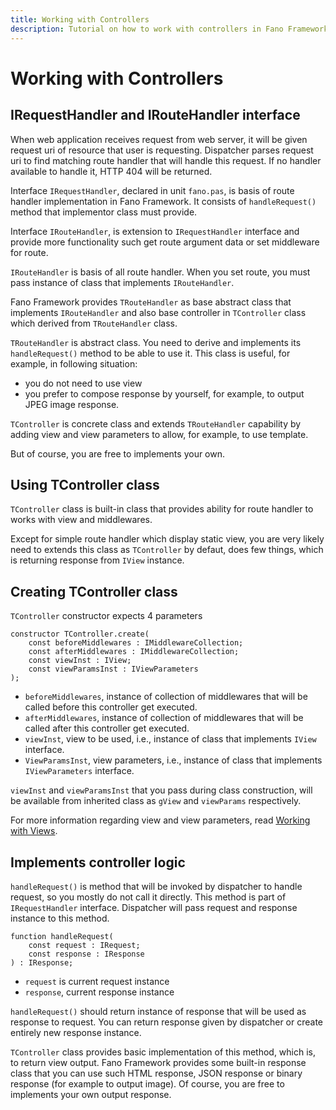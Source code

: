 ```yaml
---
title: Working with Controllers
description: Tutorial on how to work with controllers in Fano Framework
---
```


<h1 class="major">Working with Controllers</h1>

## IRequestHandler and IRouteHandler interface

When web application receives request from web server, it will be given
request uri of resource that user is requesting.
Dispatcher parses request uri to find matching route handler that will handle this request. If no handler available to handle it, HTTP 404 will be returned.

Interface `IRequestHandler`, declared in unit `fano.pas`, is basis of route handler implementation in Fano Framework. It consists of `handleRequest()` method that implementor class must provide.

Interface `IRouteHandler`, is extension to `IRequestHandler` interface and provide more functionality such get route argument data or set middleware for route.

`IRouteHandler` is basis of all route handler. When you set route, you must pass instance of class that implements `IRouteHandler`.

Fano Framework provides `TRouteHandler` as base abstract class that implements `IRouteHandler` and also base controller in `TController` class which derived from `TRouteHandler` class.

`TRouteHandler` is abstract class. You need to derive and implements its `handleRequest()` method to be able to use it. This class is useful, for example, in following situation:

- you do not need to use view
- you prefer to compose response by yourself, for example, to output JPEG image response.

`TController` is concrete class and extends `TRouteHandler` capability by adding view and view parameters to allow, for example, to use template.

But of course, you are free to implements your own.

## Using TController class

`TController` class is built-in class that provides ability for route handler to works with view and middlewares.

Except for simple route handler which display static view, you are very likely need to extends this class as `TController` by defaut, does few things, which is
returning response from `IView` instance.

## Creating TController class

`TController` constructor expects 4 parameters

```
constructor TController.create(
    const beforeMiddlewares : IMiddlewareCollection;
    const afterMiddlewares : IMiddlewareCollection;
    const viewInst : IView;
    const viewParamsInst : IViewParameters
);
```

- `beforeMiddlewares`, instance of collection of middlewares that will be called
before this controller get executed.
- `afterMiddlewares`, instance of collection of middlewares that will be called
after this controller get executed.
- `viewInst`, view to be used, i.e., instance of class that implements `IView` interface.
- `ViewParamsInst`, view parameters, i.e., instance of class that implements `IViewParameters` interface.

`viewInst` and `viewParamsInst` that you pass during class construction, will be available from inherited class as `gView` and `viewParams` respectively.

For more information regarding view and view parameters, read [Working with Views](/working-with-views).

## Implements controller logic

`handleRequest()` is method that will be invoked by dispatcher to handle request, so you mostly do not call it directly.
This method is part of `IRequestHandler` interface. Dispatcher will pass request and response instance to this method.

```
function handleRequest(
    const request : IRequest;
    const response : IResponse
) : IResponse;
```

- `request` is current request instance
- `response`, current response instance

`handleRequest()` should return instance of response that will be used as response to request. You can return response given by dispatcher or create entirely new response instance.


`TController` class provides basic implementation of this method, which is, to return view output. Fano Framework provides some built-in response class that you can use such HTML response, JSON response or binary response (for example to output image). Of course, you are free to implements your own output response.
